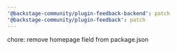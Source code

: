 ```yaml
---
'@backstage-community/plugin-feedback-backend': patch
'@backstage-community/plugin-feedback': patch
---
```


chore: remove homepage field from package.json
